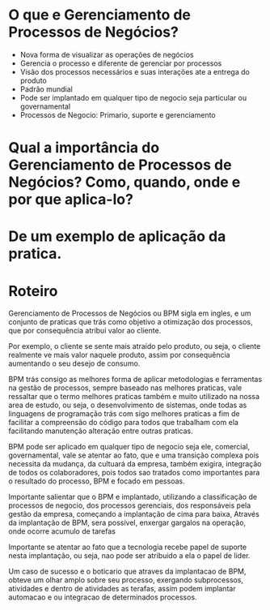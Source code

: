 # O que e Gerenciamento de Processos de Negócios?
- Nova forma de visualizar as operações de negócios
- Gerencia o processo e diferente de gerenciar por processos
- Visão dos processos necessários e suas interações ate a entrega do produto
- Padrão mundial
- Pode ser implantado em qualquer tipo de negocio seja particular ou governamental
- Processos de Negocio: Primario, suporte e gerenciamento

# Qual a importância do Gerenciamento de Processos de Negócios? Como, quando, onde e por que aplica-lo?

# De um exemplo de aplicação da pratica.

# Roteiro

Gerenciamento de Processos de Negócios ou BPM sigla em ingles, e um conjunto de praticas que trás como objetivo a otimização dos processos, que por consequência atribui valor ao cliente.

Por exemplo, o cliente se sente mais atraído pelo produto, ou seja, o cliente realmente ve mais valor naquele produto, assim por consequência aumentando o seu desejo de consumo.

BPM trás consigo as melhores forma de aplicar metodologias e ferramentas na gestão de processos, sempre baseado nas melhores praticas, vale ressaltar que o termo melhores praticas também e muito utilizado na nossa area de estudo, ou seja, o desenvolvimento de sistemas, onde todas as linguagens de programação trás com sigo melhores praticas a fim de facilitar a compreensão do código para todos que trabalham com ela facilitando manutenção alteração entre outras praticas.

BPM pode ser aplicado em qualquer tipo de negocio seja ele, comercial, governamental, vale se atentar ao fato, que e uma transição complexa pois necessita da mudança, da cultuará da empresa, também exigira, integração de todos os colaboradores, pois todos sao tratados como importantes para o resultado do processo, BPM e focado em pessoas.

Importante salientar que o  BPM e implantado, utilizando a classificação de processos de negocio, dos processos gerenciais, dos responsáveis pela gestão da empresa, começando a implantação de cima para baixa, Através da implantação de BPM, sera possível, enxergar gargalos na operação, onde ocorre acumulo de tarefas

Importante se atentar ao fato que a tecnologia recebe papel de suporte nesta implantação, ou seja, nao pode ser atribuido a ela o papel de lider.

Um caso de sucesso e o boticario que atraves da implantacao de BPM, obteve um olhar amplo sobre seu processo, exergando subprocessos, atividades e dentro de atividades as terafas, assim podem implantar automacao e ou integracao de determinados processos.